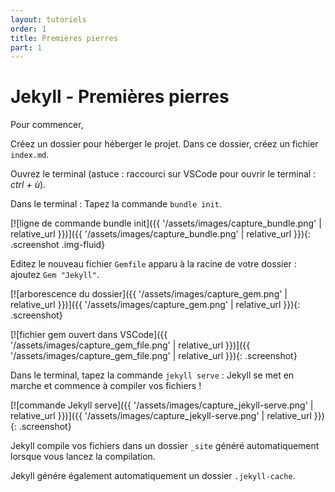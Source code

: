 ```yaml
---
layout: tutoriels
order: 1
title: Premières pierres
part: 1
---
```

<!-- Balise order qui nous permet ici d'indexer les tutos afin de faire fonctionner la pagination
-->

# Jekyll - Premières pierres

Pour commencer,

Créez un dossier pour héberger le projet. Dans ce dossier, créez un fichier `index.md`.

Ouvrez le terminal (astuce : raccourci sur VSCode pour ouvrir le terminal : *ctrl + ù*).


Dans le terminal :
Tapez la commande `bundle init`.

[![ligne de commande bundle init]({{ '/assets/images/capture_bundle.png' | relative_url }})]({{ '/assets/images/capture_bundle.png' | relative_url }}){: .screenshot .img-fluid}

Editez le nouveau fichier `Gemfile` apparu à la racine de votre dossier : ajoutez `Gem "Jekyll"`.

[![arborescence du dossier]({{ '/assets/images/capture_gem.png' | relative_url }})]({{ '/assets/images/capture_gem.png' | relative_url }}){: .screenshot}

[![fichier gem ouvert dans VSCode]({{ '/assets/images/capture_gem_file.png' | relative_url }})]({{ '/assets/images/capture_gem_file.png' | relative_url }}){: .screenshot}


Dans le terminal, tapez la commande `jekyll serve` : Jekyll se met en marche et commence à compiler vos fichiers !

[![commande Jekyll serve]({{ '/assets/images/capture_jekyll-serve.png' | relative_url }})]({{ '/assets/images/capture_jekyll-serve.png' | relative_url }}){: .screenshot}

Jekyll compile vos fichiers dans un dossier `_site` généré automatiquement lorsque vous lancez la compilation. 


Jekyll génére également automatiquement un dossier `.jekyll-cache`.
